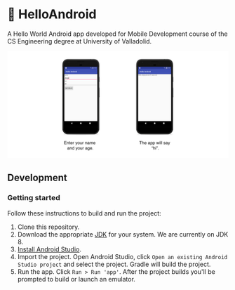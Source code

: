 # 👋 HelloAndroid
A Hello World Android app developed for Mobile Development course of the CS Engineering degree at University of Valladolid.

![App Preview](./art/hellouser-features-presentation.png)

## Development
### Getting started
Follow these instructions to build and run the project:
1. Clone this repository.
2. Download the appropriate [JDK](http://www.oracle.com/technetwork/java/javase/downloads/jdk8-downloads-2133151.html) for your system. We are currently on JDK 8.
3. [Install Android Studio](https://developer.android.com/sdk/index.html).
4. Import the project. Open Android Studio, click `Open an existing Android Studio project` and select the project. Gradle will build the project.
5. Run the app. Click `Run > Run 'app'`. After the project builds you'll be prompted to build or launch an emulator.
